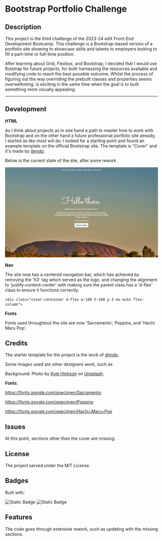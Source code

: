 # Bootstrap Portfolio Challenge


## Description 

This project is the third challenge of the 2023-24 edX Front-End Development Bootcamp.
This challenge is a Bootstrap-based version of a portfolio site showing to showcase skills and talents to employers looking to fill a part-time or full-time position. 

After learning about Grid, Flexbox, and Bootstrap, I decided that I would use Botstrap for future projects, for both harnessing the resources available and modifying code to reach the best possible outcome. Whilst the process of figuring out the way overriding the prebuilt classes and properties seems overwelhming, is exciting in the same time when the goal is to built something more visually appealing.

---

## Development
**HTML**

As I think about projects as in one hand a path to master how to work with Bootstrap and on the other hand a future professional portfolio site already, I started as like most will do: I looked for a starting point and found an example template on the official Bootstrap site. The template is "Cover" and it's made by 
 <a href="https://twitter.com/mdo">@mdo</a>.

Below is the current state of the site, after some rework.


![HOME](src/images/screenshots/home-tree.png "HOME") 


**Nav**

The site now has a centered navigation bar, which has achieved by removing the 'h3' tag which served as the logo, and changing the alignment to 'justify-content-center' with making sure the parent class has a 'd-flex' class to ensure it functions correctly.

```
<div class="cover-container d-flex w-100 h-100 p-3 mx-auto flex-column">
```



**Fonts**

Fonts used throughtout the site are now 'Sacramento', Poppins, and 'Hachi Maru Pop'.


## Credits

The starter template for the project is the work of <a href="https://twitter.com/mdo">@mdo</a>. 

Some images used are other designers work, such as 

Background: Photo by <a href="https://unsplash.com/@kajhinkson?utm_content=creditCopyText&utm_medium=referral&utm_source=unsplash">Kyle Hinkson</a> on <a href="https://unsplash.com/photos/trees-on-field-HTcdZ7K2DzY?utm_content=creditCopyText&utm_medium=referral&utm_source=unsplash">Unsplash</a>.

**Fonts**:

https://fonts.google.com/specimen/Sacramento

https://fonts.google.com/specimen/Poppins

https://fonts.google.com/specimen/Hachi+Maru+Pop
  


## Issues

At this point, sections other then the cover are missing.



## License

The project served under the MIT License.



## Badges

Built with:

![Static Badge](https://img.shields.io/badge/58%25-58%25?label=html)
![Static Badge](https://img.shields.io/badge/42%25-42%25?label=css)



## Features

The code goes through extensive rework, such as updating with the missing sections.

